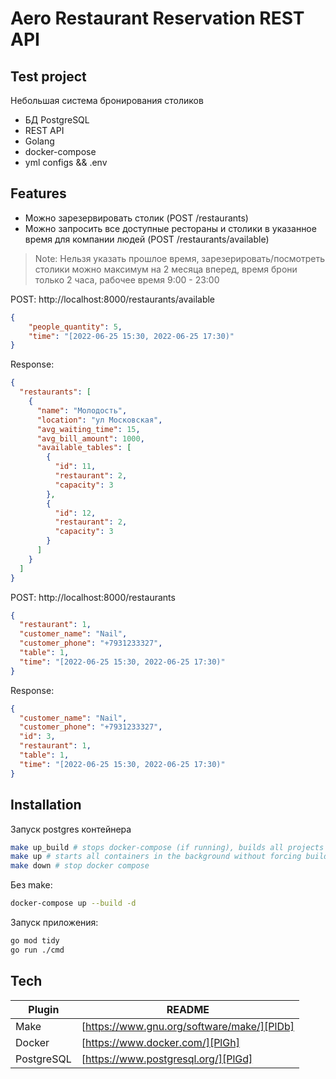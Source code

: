 # Aero Restaurant Reservation REST API
## Test project

Небольшая система бронирования столиков

- БД PostgreSQL
- REST API
- Golang
- docker-compose
- yml configs && .env

## Features

- Можно зарезервировать столик (POST /restaurants)
- Можно запросить все доступные рестораны и столики в указанное время для компании людей (POST /restaurants/available)

> Note: Нельзя указать прошлое время, зарезерировать/посмотреть столики можно максимум на 2 месяца вперед, время брони только 2 часа, рабочее время 9:00 - 23:00

POST: http://localhost:8000/restaurants/available
```json
{
    "people_quantity": 5,
    "time": "[2022-06-25 15:30, 2022-06-25 17:30)"
}
```
Response:
```json
{
  "restaurants": [
    {
      "name": "Молодость",
      "location": "ул Московская",
      "avg_waiting_time": 15,
      "avg_bill_amount": 1000,
      "available_tables": [
        {
          "id": 11,
          "restaurant": 2,
          "capacity": 3
        },
        {
          "id": 12,
          "restaurant": 2,
          "capacity": 3
        }
      ]
    }
  ]
}
```

POST: http://localhost:8000/restaurants
```json
{
  "restaurant": 1,
  "customer_name": "Nail",
  "customer_phone": "+7931233327",
  "table": 1,
  "time": "[2022-06-25 15:30, 2022-06-25 17:30)"
}
```
Response:
```json
{
  "customer_name": "Nail",
  "customer_phone": "+7931233327",
  "id": 3,
  "restaurant": 1,
  "table": 1,
  "time": "[2022-06-25 15:30, 2022-06-25 17:30)"
}
```

## Installation

Запуск postgres контейнера
```sh
make up_build # stops docker-compose (if running), builds all projects and starts docker compose
make up # starts all containers in the background without forcing build
make down # stop docker compose
```

Без make:
```sh
docker-compose up --build -d
```

Запуск приложения:
```sh
go mod tidy
go run ./cmd
```

## Tech

| Plugin           | README |
|------------------| ------ |
| Make             | [https://www.gnu.org/software/make/][PlDb] |
| Docker           | [https://www.docker.com/][PlGh] |
| PostgreSQL       | [https://www.postgresql.org/][PlGd] |

[//]: # (These are reference links used in the body of this note and get stripped out when the markdown processor does its job. There is no need to format nicely because it shouldn't be seen. Thanks SO - http://stackoverflow.com/questions/4823468/store-comments-in-markdown-syntax)

[dill]: <https://github.com/joemccann/dillinger>
[git-repo-url]: <https://github.com/joemccann/dillinger.git>
[john gruber]: <http://daringfireball.net>
[df1]: <http://daringfireball.net/projects/markdown/>
[markdown-it]: <https://github.com/markdown-it/markdown-it>
[Ace Editor]: <http://ace.ajax.org>
[node.js]: <http://nodejs.org>
[Twitter Bootstrap]: <http://twitter.github.com/bootstrap/>
[jQuery]: <http://jquery.com>
[@tjholowaychuk]: <http://twitter.com/tjholowaychuk>
[express]: <http://expressjs.com>
[AngularJS]: <http://angularjs.org>
[Gulp]: <http://gulpjs.com>

[PlDb]: <https://github.com/joemccann/dillinger/tree/master/plugins/dropbox/README.md>
[PlGh]: <https://github.com/joemccann/dillinger/tree/master/plugins/github/README.md>
[PlGd]: <https://github.com/joemccann/dillinger/tree/master/plugins/googledrive/README.md>
[PlOd]: <https://github.com/joemccann/dillinger/tree/master/plugins/onedrive/README.md>
[PlMe]: <https://github.com/joemccann/dillinger/tree/master/plugins/medium/README.md>
[PlGa]: <https://github.com/RahulHP/dillinger/blob/master/plugins/googleanalytics/README.md>

